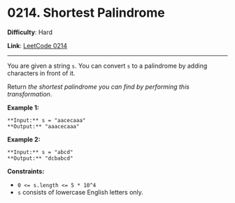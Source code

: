 # 0214. Shortest Palindrome

**Difficulty**: Hard

**Link**: [LeetCode 0214](https://leetcode.com/problems/shortest-palindrome/)

---

You are given a string `s`. You can convert `s` to a palindrome by adding characters in front of it.

Return *the shortest palindrome you can find by performing this transformation*.

**Example 1:**

    **Input:** s = "aacecaaa"
    **Output:** "aaacecaaa"

**Example 2:**

    **Input:** s = "abcd"
    **Output:** "dcbabcd"

**Constraints:**

* `0 <= s.length <= 5 * 10^4`
* `s` consists of lowercase English letters only.
